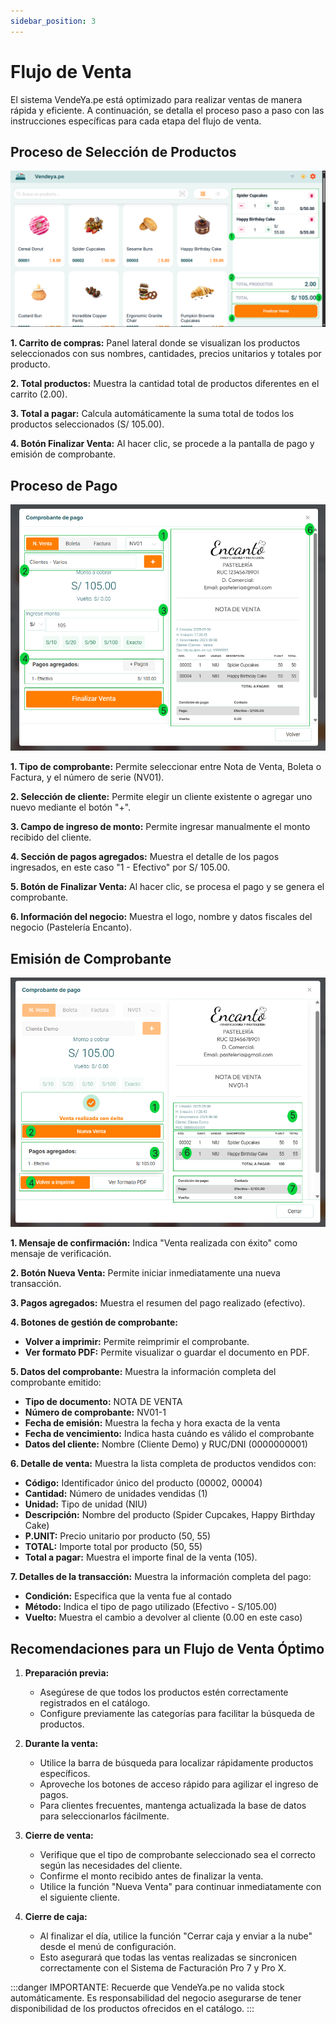 ```yaml
---
sidebar_position: 3
---
```


# Flujo de Venta

El sistema VendeYa.pe está optimizado para realizar ventas de manera rápida y eficiente. A continuación, se detalla el proceso paso a paso con las instrucciones específicas para cada etapa del flujo de venta.

## Proceso de Selección de Productos

![Catálogo de productos](img/vendeya_catalogo.jpg)

**1. Carrito de compras:** Panel lateral donde se visualizan los productos seleccionados con sus nombres, cantidades, precios unitarios y totales por producto.

**2. Total productos:** Muestra la cantidad total de productos diferentes en el carrito (2.00).

**3. Total a pagar:** Calcula automáticamente la suma total de todos los productos seleccionados (S/ 105.00).

**4. Botón Finalizar Venta:** Al hacer clic, se procede a la pantalla de pago y emisión de comprobante.

## Proceso de Pago

![Comprobante de pago - Proceso](img/vendeya_comprobante_proceso.jpg)

**1. Tipo de comprobante:** Permite seleccionar entre Nota de Venta, Boleta o Factura, y el número de serie (NV01).

**2. Selección de cliente:** Permite elegir un cliente existente o agregar uno nuevo mediante el botón "+".

**3. Campo de ingreso de monto:** Permite ingresar manualmente el monto recibido del cliente.

**4. Sección de pagos agregados:** Muestra el detalle de los pagos ingresados, en este caso "1 - Efectivo" por S/ 105.00.

**5. Botón de Finalizar Venta:** Al hacer clic, se procesa el pago y se genera el comprobante.

**6. Información del negocio:** Muestra el logo, nombre y datos fiscales del negocio (Pastelería Encanto).

## Emisión de Comprobante

![Comprobante de pago - Completado](img/vendeya_comprobante_completado.jpg)

**1. Mensaje de confirmación:** Indica "Venta realizada con éxito" como mensaje de verificación.

**2. Botón Nueva Venta:** Permite iniciar inmediatamente una nueva transacción.

**3. Pagos agregados:** Muestra el resumen del pago realizado (efectivo).

**4. Botones de gestión de comprobante:** 
   - **Volver a imprimir:** Permite reimprimir el comprobante.
   - **Ver formato PDF:** Permite visualizar o guardar el documento en PDF.

**5. Datos del comprobante:** Muestra la información completa del comprobante emitido:
   - **Tipo de documento:** NOTA DE VENTA
   - **Número de comprobante:** NV01-1
   - **Fecha de emisión:** Muestra la fecha y hora exacta de la venta
   - **Fecha de vencimiento:** Indica hasta cuándo es válido el comprobante
   - **Datos del cliente:** Nombre (Cliente Demo) y RUC/DNI (0000000001)

**6. Detalle de venta:** Muestra la lista completa de productos vendidos con:
   - **Código:** Identificador único del producto (00002, 00004)
   - **Cantidad:** Número de unidades vendidas (1)
   - **Unidad:** Tipo de unidad (NIU)  
   - **Descripción:** Nombre del producto (Spider Cupcakes, Happy Birthday Cake)
   - **P.UNIT:** Precio unitario por producto (50, 55)
   - **TOTAL:** Importe total por producto (50, 55)
   - **Total a pagar:** Muestra el importe final de la venta (105).

**7. Detalles de la transacción:** Muestra la información completa del pago:
   - **Condición:** Especifica que la venta fue al contado
   - **Método:** Indica el tipo de pago utilizado (Efectivo - S/105.00)  
   - **Vuelto:** Muestra el cambio a devolver al cliente (0.00 en este caso)


## Recomendaciones para un Flujo de Venta Óptimo

1. **Preparación previa:**
   - Asegúrese de que todos los productos estén correctamente registrados en el catálogo.
   - Configure previamente las categorías para facilitar la búsqueda de productos.

2. **Durante la venta:**
   - Utilice la barra de búsqueda para localizar rápidamente productos específicos.
   - Aproveche los botones de acceso rápido para agilizar el ingreso de pagos.
   - Para clientes frecuentes, mantenga actualizada la base de datos para seleccionarlos fácilmente.

3. **Cierre de venta:**
   - Verifique que el tipo de comprobante seleccionado sea el correcto según las necesidades del cliente.
   - Confirme el monto recibido antes de finalizar la venta.
   - Utilice la función "Nueva Venta" para continuar inmediatamente con el siguiente cliente.

4. **Cierre de caja:**
   - Al finalizar el día, utilice la función "Cerrar caja y enviar a la nube" desde el menú de configuración.
   - Esto asegurará que todas las ventas realizadas se sincronicen correctamente con el Sistema de Facturación Pro 7 y Pro X.

:::danger IMPORTANTE:
Recuerde que VendeYa.pe no valida stock automáticamente. Es responsabilidad del negocio asegurarse de tener disponibilidad de los productos ofrecidos en el catálogo.
:::
